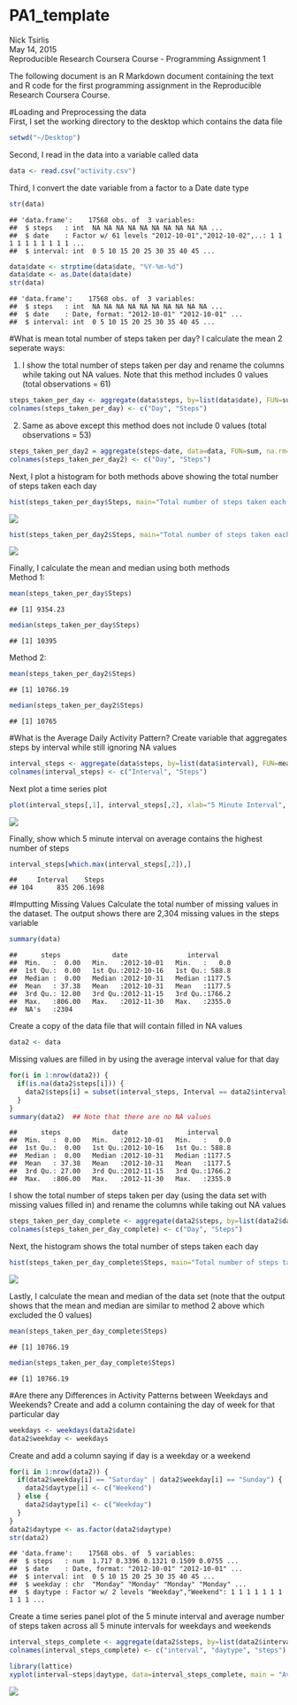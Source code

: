 # PA1_template
Nick Tsirlis  
May 14, 2015  
Reproducible Research Coursera Course - Programming Assignment 1

The following document is an R Markdown document containing the text and R code for the first programming assignment in the Reproducible Research Coursera Course.  

#Loading and Preprocessing the data  
First, I set the working directory to the desktop which contains the data file

```r
setwd("~/Desktop")
```

Second, I read in the data into a variable called data

```r
data <- read.csv("activity.csv")
```

Third, I convert the date variable from a factor to a Date date type

```r
str(data)
```

```
## 'data.frame':	17568 obs. of  3 variables:
##  $ steps   : int  NA NA NA NA NA NA NA NA NA NA ...
##  $ date    : Factor w/ 61 levels "2012-10-01","2012-10-02",..: 1 1 1 1 1 1 1 1 1 1 ...
##  $ interval: int  0 5 10 15 20 25 30 35 40 45 ...
```

```r
data$date <- strptime(data$date, "%Y-%m-%d")
data$date <- as.Date(data$date)
str(data)
```

```
## 'data.frame':	17568 obs. of  3 variables:
##  $ steps   : int  NA NA NA NA NA NA NA NA NA NA ...
##  $ date    : Date, format: "2012-10-01" "2012-10-01" ...
##  $ interval: int  0 5 10 15 20 25 30 35 40 45 ...
```

#What is mean total number of steps taken per day?
I calculate the mean 2 seperate ways:  
1. I show the total number of steps taken per day and rename the columns while taking out NA values. Note that this method includes 0 values (total observations = 61)

```r
steps_taken_per_day <- aggregate(data$steps, by=list(data$date), FUN=sum, na.rm=TRUE)
colnames(steps_taken_per_day) <- c("Day", "Steps")
```
2. Same as above except this method does not include 0 values (total observations = 53)

```r
steps_taken_per_day2 = aggregate(steps~date, data=data, FUN=sum, na.rm=TRUE)
colnames(steps_taken_per_day2) <- c("Day", "Steps")
```

Next, I plot a histogram for both methods above showing the total number of steps taken each day

```r
hist(steps_taken_per_day$Steps, main="Total number of steps taken each day (including 0 values)", xlab="Day", breaks = 15)
```

![](PA1_template_files/figure-html/unnamed-chunk-6-1.png) 

```r
hist(steps_taken_per_day2$Steps, main="Total number of steps taken each day (not including 0 values)", xlab="Day", breaks = 15)
```

![](PA1_template_files/figure-html/unnamed-chunk-6-2.png) 

Finally, I calculate the mean and median using both methods  
Method 1:

```r
mean(steps_taken_per_day$Steps)
```

```
## [1] 9354.23
```

```r
median(steps_taken_per_day$Steps)
```

```
## [1] 10395
```
Method 2:

```r
mean(steps_taken_per_day2$Steps)
```

```
## [1] 10766.19
```

```r
median(steps_taken_per_day2$Steps)
```

```
## [1] 10765
```
#What is the Average Daily Activity Pattern?
Create variable that aggregates steps by interval while still ignoring NA values

```r
interval_steps <- aggregate(data$steps, by=list(data$interval), FUN=mean, na.rm=TRUE)
colnames(interval_steps) <- c("Interval", "Steps")
```

Next plot a time series plot 

```r
plot(interval_steps[,1], interval_steps[,2], xlab="5 Minute Interval", ylab="Average Steps per day", main="Total number of steps taken each day", type="l")
```

![](PA1_template_files/figure-html/unnamed-chunk-10-1.png) 

Finally, show which 5 minute interval on average contains the highest number of steps

```r
interval_steps[which.max(interval_steps[,2]),]
```

```
##     Interval    Steps
## 104      835 206.1698
```
#Imputting Missing Values
Calculate the total number of missing values in the dataset. The output shows there are 2,304 missing values in the steps variable

```r
summary(data)
```

```
##      steps             date               interval     
##  Min.   :  0.00   Min.   :2012-10-01   Min.   :   0.0  
##  1st Qu.:  0.00   1st Qu.:2012-10-16   1st Qu.: 588.8  
##  Median :  0.00   Median :2012-10-31   Median :1177.5  
##  Mean   : 37.38   Mean   :2012-10-31   Mean   :1177.5  
##  3rd Qu.: 12.00   3rd Qu.:2012-11-15   3rd Qu.:1766.2  
##  Max.   :806.00   Max.   :2012-11-30   Max.   :2355.0  
##  NA's   :2304
```

Create a copy of the data file that will contain filled in NA values

```r
data2 <- data
```

Missing values are filled in by using the average interval value for that day

```r
for(i in 1:nrow(data2)) {
  if(is.na(data2$steps[i])) {
    data2$steps[i] = subset(interval_steps, Interval == data2$interval[i])$Steps
  }
}
summary(data2)  ## Note that there are no NA values
```

```
##      steps             date               interval     
##  Min.   :  0.00   Min.   :2012-10-01   Min.   :   0.0  
##  1st Qu.:  0.00   1st Qu.:2012-10-16   1st Qu.: 588.8  
##  Median :  0.00   Median :2012-10-31   Median :1177.5  
##  Mean   : 37.38   Mean   :2012-10-31   Mean   :1177.5  
##  3rd Qu.: 27.00   3rd Qu.:2012-11-15   3rd Qu.:1766.2  
##  Max.   :806.00   Max.   :2012-11-30   Max.   :2355.0
```

I show the total number of steps taken per day (using the data set with missing values filled in) and rename the columns while taking out NA values

```r
steps_taken_per_day_complete <- aggregate(data2$steps, by=list(data2$date), FUN=sum, na.rm=TRUE)
colnames(steps_taken_per_day_complete) <- c("Day", "Steps")
```

Next, the histogram shows the total number of steps taken each day

```r
hist(steps_taken_per_day_complete$Steps, main="Total number of steps taken each day", xlab="Day", breaks = 15)
```

![](PA1_template_files/figure-html/unnamed-chunk-16-1.png) 

Lastly, I calculate the mean and median of the data set (note that the output shows that the mean and median are similar to method 2 above which excluded the 0 values)

```r
mean(steps_taken_per_day_complete$Steps)
```

```
## [1] 10766.19
```

```r
median(steps_taken_per_day_complete$Steps)
```

```
## [1] 10766.19
```

#Are there any Differences in Activity Patterns between Weekdays and Weekends?
Create and add a column containing the day of week for that particular day

```r
weekdays <- weekdays(data2$date)
data2$weekday <- weekdays
```

Create and add a column saying if day is a weekday or a weekend

```r
for(i in 1:nrow(data2)) {
  if(data2$weekday[i] == "Saturday" | data2$weekday[i] == "Sunday") {
    data2$daytype[i] <- c("Weekend")
  } else {
    data2$daytype[i] <- c("Weekday")
  }
}
data2$daytype <- as.factor(data2$daytype)
str(data2)
```

```
## 'data.frame':	17568 obs. of  5 variables:
##  $ steps   : num  1.717 0.3396 0.1321 0.1509 0.0755 ...
##  $ date    : Date, format: "2012-10-01" "2012-10-01" ...
##  $ interval: int  0 5 10 15 20 25 30 35 40 45 ...
##  $ weekday : chr  "Monday" "Monday" "Monday" "Monday" ...
##  $ daytype : Factor w/ 2 levels "Weekday","Weekend": 1 1 1 1 1 1 1 1 1 1 ...
```

Create a time series panel plot of the 5 minute interval and average number of steps taken across all 5 minute intervals for weekdays and weekends

```r
interval_steps_complete <- aggregate(data2$steps, by=list(data2$interval, data2$daytype), FUN = mean)
colnames(interval_steps_complete) <- c("interval", "daytype", "steps")

library(lattice)
xyplot(interval~steps|daytype, data=interval_steps_complete, main = "Average across all 5 minute intervals for weekdays and weekends", layout = c(1, 2), xlab = "Interval", ylab="Average Steps")
```

![](PA1_template_files/figure-html/unnamed-chunk-20-1.png) 
